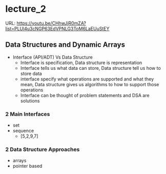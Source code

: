 # lecture_2

URL: https://youtu.be/CHhwJjR0mZA?list=PLUl4u3cNGP63EdVPNLG3ToM6LaEUuStEY

## Data Structures and Dynamic Arrays

- Interface (API/ADT) Vs Data Structure
  - Interface is specification, Data structure is representation
  - Interface tells us what data can store, Data structure tell us how to store data
  - interface specify what operations are supported and what they mean, Data structure gives us algorithms to how to support those operations
  - Interface can be thought of problem statements and DSA are solutions

### 2 Main Interfaces

- set
- sequence
  - [5,2,9,7]

### 2 Data Structure Approaches

- arrays
- pointer based
